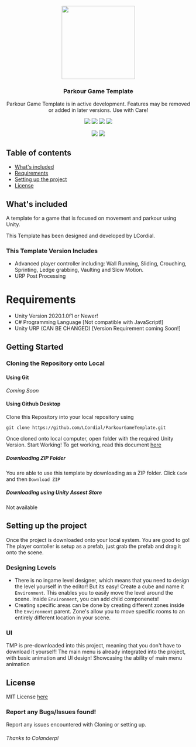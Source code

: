 <p align="center">
  <a href="#">
    <img src="https://github.com/Ambience-Studios/assets/blob/main/ambiencetransparent.png" width="200" height="200">
  </a>
</p>

<h3 align="center">Parkour Game Template </h3>

<p align="center">Parkour Game Template is in active development. Features may be removed or added in later versions. Use with Care!</p>

<p align="center">
  <img src="https://img.shields.io/github/repo-size/LCordial/ParkourGameTemplate">
  <img src="https://img.shields.io/badge/License-MIT-brightgreen">
  <img src="https://img.shields.io/github/issues/LCordial/parkour-game-template">
  <img src="https://img.shields.io/github/release-date-pre/LCordial/ParkourGameTemplate">
</p>
<p align="center">
  <img src="https://img.shields.io/badge/-Unity-000000?style=flat-square&logo=unity&logoColor=white" />
  <img src="https://img.shields.io/badge/-CSharp-239120?style=flat-square&logo=c-sharp&logoColor=white" />
</p>

## Table of contents
- [What's included](#whats-included)
- [Requirements](#requirements)
- [Setting up the project](#setting-up-the-project)
- [License](#license)

## What's included

A template for a game that is focused on movement and parkour using Unity.

This Template has been designed and developed by LCordial.

### This Template Version Includes
   - Advanced player controller including: Wall Running, Sliding, Crouching, Sprinting, Ledge grabbing, Vaulting and Slow Motion.
   - URP Post Processing
   
# Requirements
- Unity Version 2020.1.0f1 or Newer!
- C# Programming Language [Not compatible with JavaScript!]
- Unity URP (CAN BE CHANGED) [Version Requirement coming Soon!]

## Getting Started

### **Cloning the Repository onto Local**
#### Using Git
*Coming Soon*

#### Using Github Desktop
Clone this Repository into your local repository using
```
git clone https://github.com/LCordial/ParkourGameTemplate.git
```
Once cloned onto local computer, open folder with the required Unity Version. Start Working!
To get working, read this document [here](https://github.com/LCordial/ParkourGameTemplate/blob/master/PROJECTSETUP.md)

##### **Downloading ZIP Folder**
You are able to use this template by downloading as a ZIP folder. Click `Code` and then `Download ZIP` 

##### **Downloading using Unity Assest Store**
Not available

## Setting up the project

Once the project is downloaded onto your local system. You are good to go! The player contoller is setup as a prefab, just grab the prefab and drag it onto the scene.

### Designing Levels
* There is no ingame level designer, which means that you need to design the level yourself in the editor! But its easy! Create a cube and name it `Environment`. This enables you to easily move the level around the scene. Inside `Environment`, you can add child componenets! 
* Creating specific areas can be done by creating different zones inside the `Environment` parent. Zone's allow you to move specific rooms to an entirely different location in your scene.

### UI
TMP is pre-downloaded into this project, meaning that you don't have to download it yourself! The main menu is already integrated into the project, with basic animation and UI design! Showcasing the ability of main menu animation


## License
MIT License [here](https://github.com/LCordial/ParkourGameTemplate/blob/master/LICENSE.md)

### Report any Bugs/Issues found!
Report any issues encountered with Cloning or setting up.

###### Thanks to Colanderp!
